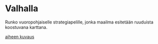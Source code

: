 # Valhalla

Runko vuoropohjaiselle strategiapelille, jonka maailma esitetään ruuduista koostuvana karttana.

[aiheen kuvaus](dokumentaatio/aiheenKuvausJaRakenne.md)
